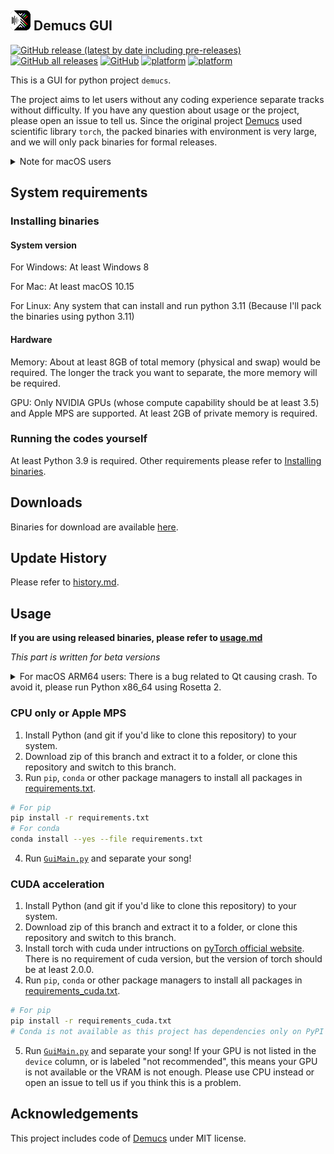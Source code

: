 ## [![Icon](./icon/icon_32x32.png)](.) Demucs GUI
[![GitHub release (latest by date including pre-releases)](https://img.shields.io/github/v/release/CarlGao4/Demucs-GUI?include_prereleases&style=plastic)](https://github.com/CarlGao4/Demucs-Gui/releases) [![GitHub all releases](https://img.shields.io/github/downloads/CarlGao4/Demucs-GUI/total?style=plastic)](https://github.com/CarlGao4/Demucs-Gui/releases) [![GitHub](https://img.shields.io/github/license/carlgao4/demucs-gui?style=plastic)](LICENSE) [![platform](https://img.shields.io/badge/platform-Windows--64bit-blue?style=plastic)](https://github.com/CarlGao4/Demucs-Gui/releases) [![platform](https://img.shields.io/badge/platform-macOS--64bit%20%7C%20ARM64-yellow?style=plastic)](https://github.com/CarlGao4/Demucs-Gui/releases)

This is a GUI for python project `demucs`.

The project aims to let users without any coding experience separate tracks without difficulty. If you have any question about usage or the project, please open an issue to tell us. Since the original project [Demucs](https://github.com/facebookresearch/demucs) used scientific library `torch`, the packed binaries with environment is very large, and we will only pack binaries for formal releases.

<details id="CannotOpen">
  <summary>Note for macOS users</summary>

If the application cannot be launched due to the Mac's security protection feature, try the following:

1. Right-click on the Demucs-GUI app icon and select "Open".
2. Click "Open" again in the window that appears as follows.
![Open Anyway](./mac_open_anyway.png)

</details>

## System requirements
### Installing binaries
#### System version
For Windows: At least Windows 8

For Mac: At least macOS 10.15

For Linux: Any system that can install and run python 3.11 (Because I'll pack the binaries using python 3.11)

#### Hardware
Memory: About at least 8GB of total memory (physical and swap) would be required. The longer the track you want to separate, the more memory will be required.

GPU: Only NVIDIA GPUs (whose compute capability should be at least 3.5) and Apple MPS are supported. At least 2GB of private memory is required.

### Running the codes yourself
At least Python 3.9 is required. Other requirements please refer to [Installing binaries](#installing-binaries).

## Downloads
Binaries for download are available [here](https://github.com/CarlGao4/Demucs-Gui/releases).

## Update History

Please refer to [history.md](history.md).


## Usage
**If you are using released binaries, please refer to [usage.md](usage.md)**

*This part is written for beta versions*

<details>
  <summary>For macOS ARM64 users: There is a bug related to Qt causing crash. To avoid it, please run Python x86_64 using Rosetta 2.</summary>

According to [Apple Developer Forums](https://developer.apple.com/forums/thread/729355), the crash is caused by manipulating the GUI from a thread other than the main thread. This is exactly what Demucs GUI does: the separation process is time-consuming, so it is run in a separate thread to avoid causing the main window to stop responding. This thread will manipulate the GUI to update the progress bar and retrieve separation parameters from time to time.

But it's strange that the crash only happens on Apple Silicon Macs. Besides, Demucs GUI manipulates the GUI from a separate thread more than once, but the crash only happens when loading a model if you've chosen another model (as long as you've opened the drop-down menu for choosing models even if you didn't choose another model). So the solution is to run Python x86_64 using Rosetta 2, or wait for the bug to be fixed.

</details>

### CPU only or Apple MPS
1. Install Python (and git if you'd like to clone this repository) to your system.
2. Download zip of this branch and extract it to a folder, or clone this repository and switch to this branch.
3. Run `pip`, `conda` or other package managers to install all packages in [requirements.txt](requirements.txt).
```bash
# For pip
pip install -r requirements.txt
# For conda
conda install --yes --file requirements.txt
```
4. Run [`GuiMain.py`](GUI/GuiMain.py) and separate your song!

### CUDA acceleration
1. Install Python (and git if you'd like to clone this repository) to your system.
2. Download zip of this branch and extract it to a folder, or clone this repository and switch to this branch.
3. Install torch with cuda under intructions on [pyTorch official website](https://pytorch.org/get-started/locally/#start-locally). There is no requirement of cuda version, but the version of torch should be at least 2.0.0.
4. Run `pip`, `conda` or other package managers to install all packages in [requirements_cuda.txt](requirements_cuda.txt).
```bash
# For pip
pip install -r requirements_cuda.txt
# Conda is not available as this project has dependencies only on PyPI
```
5. Run [`GuiMain.py`](GUI/GuiMain.py) and separate your song! If your GPU is not listed in the `device` column, or is labeled "not recommended", this means your GPU is not available or the VRAM is not enough. Please use CPU instead or open an issue to tell us if you think this is a problem.

## Acknowledgements
This project includes code of [Demucs](https://github.com/facebookresearch/demucs) under MIT license.
